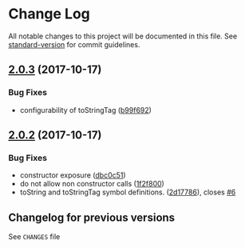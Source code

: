 # Change Log

All notable changes to this project will be documented in this file. See [standard-version](https://github.com/conventional-changelog/standard-version) for commit guidelines.

<a name="2.0.3"></a>

## [2.0.3](https://github.com/medikoo/es6-iterator/compare/v2.0.2...v2.0.3) (2017-10-17)

### Bug Fixes

* configurability of toStringTag ([b99f692](https://github.com/medikoo/es6-iterator/commit/b99f692))

<a name="2.0.2"></a>

## [2.0.2](https://github.com/medikoo/es6-iterator/compare/v2.0.1...v2.0.2) (2017-10-17)

### Bug Fixes

* constructor exposure ([dbc0c51](https://github.com/medikoo/es6-iterator/commit/dbc0c51))
* do not allow non constructor calls ([1f2f800](https://github.com/medikoo/es6-iterator/commit/1f2f800))
* toString and toStringTag symbol definitions. ([2d17786](https://github.com/medikoo/es6-iterator/commit/2d17786)), closes [#6](https://github.com/medikoo/es6-iterator/issues/6)

## Changelog for previous versions

See `CHANGES` file
